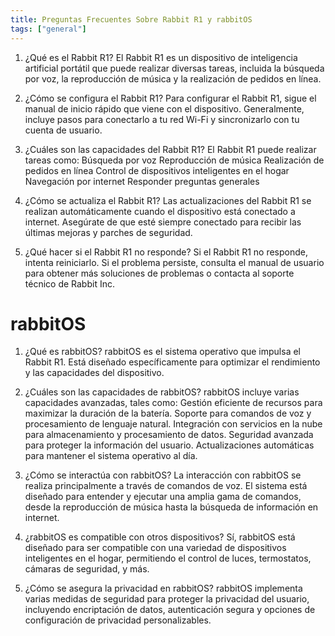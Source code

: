 ```yaml
---
title: Preguntas Frecuentes Sobre Rabbit R1 y rabbitOS
tags: ["general"]
---
```



1. ¿Qué es el Rabbit R1?
    El Rabbit R1 es un dispositivo de inteligencia artificial portátil que puede realizar diversas tareas, incluida la búsqueda por voz, la reproducción de música y la realización de pedidos en línea.

2. ¿Cómo se configura el Rabbit R1?
    Para configurar el Rabbit R1, sigue el manual de inicio rápido que viene con el dispositivo. Generalmente, incluye pasos para conectarlo a tu red Wi-Fi y sincronizarlo con tu cuenta de usuario.

3. ¿Cuáles son las capacidades del Rabbit R1?
    El Rabbit R1 puede realizar tareas como:
        Búsqueda por voz
        Reproducción de música
        Realización de pedidos en línea
        Control de dispositivos inteligentes en el hogar
        Navegación por internet
        Responder preguntas generales

4. ¿Cómo se actualiza el Rabbit R1?
    Las actualizaciones del Rabbit R1 se realizan automáticamente cuando el dispositivo está conectado a internet. Asegúrate de que esté siempre conectado para recibir las últimas mejoras y parches de seguridad.

5. ¿Qué hacer si el Rabbit R1 no responde?
    Si el Rabbit R1 no responde, intenta reiniciarlo. Si el problema persiste, consulta el manual de usuario para obtener más soluciones de problemas o contacta al soporte técnico de Rabbit Inc.

# rabbitOS

1. ¿Qué es rabbitOS?
    rabbitOS es el sistema operativo que impulsa el Rabbit R1. Está diseñado específicamente para optimizar el rendimiento y las capacidades del dispositivo.

2. ¿Cuáles son las capacidades de rabbitOS?
    rabbitOS incluye varias capacidades avanzadas, tales como:
        Gestión eficiente de recursos para maximizar la duración de la batería.
        Soporte para comandos de voz y procesamiento de lenguaje natural.
        Integración con servicios en la nube para almacenamiento y procesamiento de datos.
        Seguridad avanzada para proteger la información del usuario.
        Actualizaciones automáticas para mantener el sistema operativo al día.

3. ¿Cómo se interactúa con rabbitOS?
    La interacción con rabbitOS se realiza principalmente a través de comandos de voz. El sistema está diseñado para entender y ejecutar una amplia gama de comandos, desde la reproducción de música hasta la búsqueda de información en internet.

4. ¿rabbitOS es compatible con otros dispositivos?
    Sí, rabbitOS está diseñado para ser compatible con una variedad de dispositivos inteligentes en el hogar, permitiendo el control de luces, termostatos, cámaras de seguridad, y más.

5. ¿Cómo se asegura la privacidad en rabbitOS?
    rabbitOS implementa varias medidas de seguridad para proteger la privacidad del usuario, incluyendo encriptación de datos, autenticación segura y opciones de configuración de privacidad personalizables.
